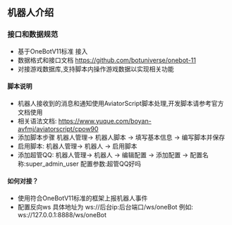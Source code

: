 ## 机器人介绍


### 接口和数据规范

* 基于OneBotV11标准 接入
* 数据格式和接口文档 https://github.com/botuniverse/onebot-11
* 对接游戏数据库,支持脚本内操作游戏数据以实现相关功能

#### 脚本说明

* 机器人接收到的消息和通知使用AviatorScript脚本处理,开发脚本请参考官方文档使用
* 相关语法文档: https://www.yuque.com/boyan-avfmj/aviatorscript/cpow90
* 添加脚本步骤 机器人管理-> 机器人脚本 -> 填写基本信息 -> 编写脚本并保存 
* 启用脚本: 机器人管理-> 机器人 -> 启用脚本
* 添加超管QQ: 机器人管理-> 机器人 -> 编辑配置 -> 添加配置 -> 配置名称:super_admin_user 配置参数:超管QQ好吗

#### 如何对接？

* 使用符合OneBotV11标准的框架上报机器人事件
* 配置反向ws  具体地址为 ws://后台ip:后台端口/ws/oneBot  例如: ws://127.0.0.1:8888/ws/oneBot
